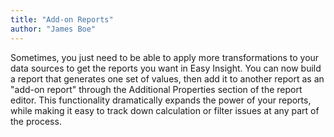 ```yaml
---
title: "Add-on Reports"
author: "James Boe"
---
```

Sometimes, you just need to be able to apply more transformations to your data sources to get the reports you want in Easy Insight.<!--more--> You can now build a report that generates one set of values, then add it to another report as an "add-on report" through the Additional Properties section of the report editor. This functionality dramatically expands the power of your reports, while making it easy to track down calculation or filter issues at any part of the process.